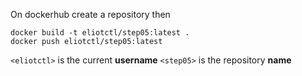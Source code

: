 On dockerhub create a repository then


```
docker build -t eliotctl/step05:latest .
docker push eliotctl/step05:latest
```

`<eliotctl>` is the current **username**
`<step05>` is the repository **name**
